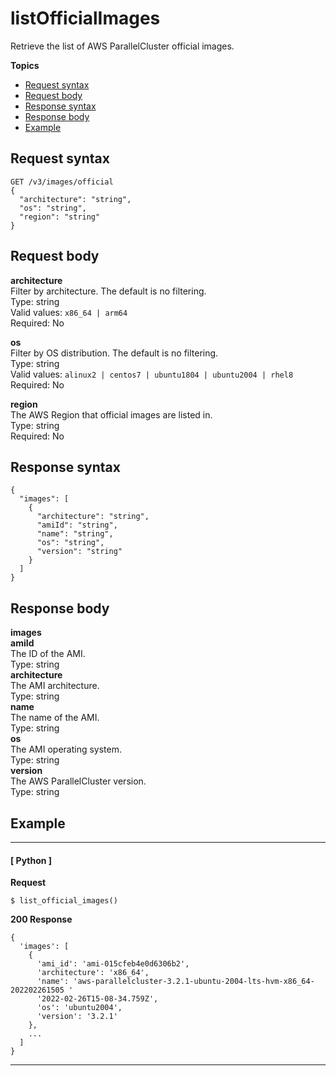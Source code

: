 # listOfficialImages<a name="list-official-images"></a>

Retrieve the list of AWS ParallelCluster official images\.

**Topics**
+ [Request syntax](#list-official-images-request)
+ [Request body](#list-official-images-request-body)
+ [Response syntax](#list-official-images-response)
+ [Response body](#list-official-images-response)
+ [Example](#list-official-images-example)

## Request syntax<a name="list-official-images-request"></a>

```
GET /v3/images/official
{  
  "architecture": "string",
  "os": "string",
  "region": "string"
}
```

## Request body<a name="list-official-images-request-body"></a>

**architecture**  
Filter by architecture\. The default is no filtering\.  
Type: string  
Valid values: `x86_64 | arm64`  
Required: No

**os**  
Filter by OS distribution\. The default is no filtering\.  
Type: string  
Valid values: `alinux2 | centos7 | ubuntu1804 | ubuntu2004 | rhel8`  
Required: No

**region**  
The AWS Region that official images are listed in\.  
Type: string  
Required: No

## Response syntax<a name="list-official-images-response"></a>

```
{
  "images": [
    {
      "architecture": "string",
      "amiId": "string",
      "name": "string",
      "os": "string",
      "version": "string"
    }
  ]
}
```

## Response body<a name="list-official-images-response"></a>

**images**    
**amiId**  
The ID of the AMI\.  
Type: string  
**architecture**  
The AMI architecture\.  
Type: string  
**name**  
The name of the AMI\.  
Type: string  
**os**  
The AMI operating system\.  
Type: string  
**version**  
The AWS ParallelCluster version\.  
Type: string

## Example<a name="list-official-images-example"></a>

------
#### [ Python ]

**Request**

```
$ list_official_images()
```

**200 Response**

```
{
  'images': [ 
    {
      'ami_id': 'ami-015cfeb4e0d6306b2',
      'architecture': 'x86_64',
      'name': 'aws-parallelcluster-3.2.1-ubuntu-2004-lts-hvm-x86_64-202202261505 '
      '2022-02-26T15-08-34.759Z',
      'os': 'ubuntu2004',
      'version': '3.2.1'
    },
    ...
  ]
}
```

------
